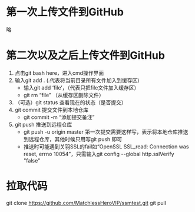# 第一次上传文件到GitHub
略

# 第二次以及之后上传文件到GitHub
1. 点击git bash here，进入cmd操作界面
2. 输入git add . (.代表将当前目录所有文件加入到缓存区)
    - 输入git add ‘file’，（代表只把file文件加入缓存区）
    - git rm “file” （从缓存区删除文件）
3. （可选）git status 查看现在的状态（是否提交）
4. git commit 提交文件到本地仓库
    - git commit -m “添加提交备注”
5. git push 推送到远程仓库
    - git push -u origin master 第一次提交需要这样写，表示将本地仓库推送到远程仓库，其他时候只用写git push 即可
	- 推送时可能遇到关羽SSL的fail如“OpenSSL SSL_read: Connection was reset, errno 10054”，只需输入git config --global http.sslVerify "false"
# 拉取代码
git clone https://github.com/MatchlessHeroVIP/ssmtest.git
git pull